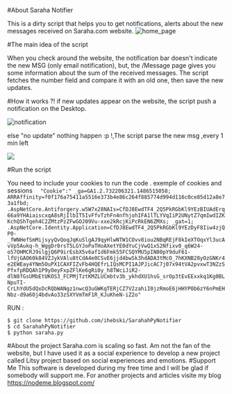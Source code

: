 #About Saraha Notifier

This is a dirty script that helps you to get notifications, alerts about the new messages received on Saraha.com website.
![home_page](http://i.imgur.com/2fSFAjA.png)

#The main idea of the script

When you check around the website, the notification bar doesn't indicate the new MSG (only email notification), but, the /Message page gives you some information about the sum of the received messages. The script fetches the number field and compare it with an old one, then save the new updates.

#How it works ?!
if new updates appear on the website, the script push a notification on the Desktop. 

![notification](http://i.imgur.com/AR4tnI5.png)

else "no update" nothing happen :p !,The script parse the new msg ,every 1 min left 

![](http://i.imgur.com/4PLElEK.png)

#Run the script

You need to include your cookies to run the code .
exemple of cookies and sessions
`	"Cookie":"
_ga=GA1.2.732206321.1486515058; ARRAffinity=f0f176a75411a5516e373b4e86c264f885774d994d116c0ce85d12a8e73a1fbd; .AspNetCore.Antiforgery.w5W7x28NAIs=CfDJ8EwdTF4_2Q5PkRGbKl9YEzBIUAdErq66a9YHAiaiscxqA8sRjIlbIT5IvFfvTzhFn4nfhjohIFA1lTLYVqIiP2UNytZ7qmIwdIZKKchQShTqeh4C2ZMtzPzZFwGOJ09Vu-xxe2kRcjKiPcRkEN6ZMXs; _gat=1; .AspNetCore.Identity.Application=CfDJ8EwdTF4_2Q5PkRGbKl9YEzDyF8Iiw4zjQP0-_fWNHefSmMijsyyQvQoqJqKuSlgAJ9qyHlwNTW1COvv8iou2NBqREjF8kIeXTOqxYl3ucAvVp5Aukq-h_WggDr0rsT5LGYJoPaTHoAXetYE0dYuCjVwQ1xS2Nfixv0_q6W24-o57OHMCRJ9slgjQ6P9irEsbX5v6af1d6Fmk55FCSQYMU5pIN00pY9duF61-lfUjGAO60k84VZJykVAlu8tCdA4e0CSvE6jjd4bwSk3hdADA3tMcO_7hKXNB28yOzGNKr4e2EWEay4YNm5OuPX1CAXFIZvFb4HQEfrLIQsMCPI1AJPJicAC7j07x94tVA2pvxwT3NZzSPfxfpRDQAh1P9yOeyFxpZFlKe6gRi0y_h8TWciJiR2-dlN8fGsUMbEtUKOS3_FCPMjTztKMZLUCmbtv3b_ykhdXU1hsG_srOp3tEvEExxkq1Kg0BLNpuTI-CrLhYdU5dQxDcRQbWANgz1nwcQ3uGWKqTERjCZ7V2zahiI0jzRmoE6jHHYP0b6zY6nPmEHNbz-d9a6Oj4bdvAo33zSXYVmTmF1R_KJuKheN-iZ2o"
`

RUN : 
```
$ git clone https://github.com/ihebski/SarahahPyNotifier
$ cd SarahahPyNotifier
$ python saraha.py
```
#About the project
Saraha.com is scaling so fast. Am not the fan of the website, but I have used it as a social experience to develop a new project called Litsy project based on social experiences and emotions.
#Support Me 
This software is developed during my free time and I will be glad if somebody will support me.
For another projects and articles visite my blog https://nodeme.blogspot.com/
